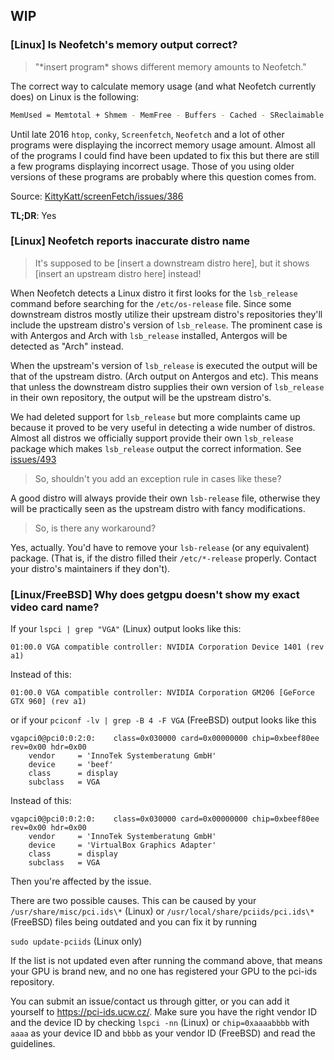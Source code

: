 ## WIP

### [Linux] Is Neofetch's memory output correct? 

> "\*insert program\* shows different memory amounts to Neofetch."

The correct way to calculate memory usage (and what Neofetch currently does) on Linux is the following:

```sh
MemUsed = Memtotal + Shmem - MemFree - Buffers - Cached - SReclaimable
```
Until late 2016 `htop`, `conky`, `Screenfetch`, `Neofetch` and a lot of other programs were displaying the incorrect memory usage amount. Almost all of the programs I could find have been updated to fix this but there are still a few programs displaying incorrect usage. Those of you using older versions of these programs are probably where this question comes from.

Source: [KittyKatt/screenFetch/issues/386](https://github.com/KittyKatt/screenFetch/issues/386#issuecomment-249312716)

**TL;DR**: Yes


### [Linux] Neofetch reports inaccurate distro name

>It's supposed to be [insert a downstream distro here], but it shows [insert an upstream distro here] instead!

When Neofetch detects a Linux distro it first looks for the `lsb_release` command before searching for the `/etc/os-release` file. Since some downstream distros mostly utilize their upstream distro's repositories they'll include the upstream distro's version of `lsb_release`. The prominent case is with Antergos and Arch with `lsb_release` installed, Antergos will be detected as "Arch" instead. 

When the upstream's version of `lsb_release` is executed the output will be that of the upstream distro. (Arch output on Antergos and etc). This means that unless the downstream distro supplies their own version of `lsb_release` in their own repository, the output will be the upstream distro's.

We had deleted support for `lsb_release` but more complaints came up because it proved to be very useful in detecting a wide number of distros. Almost all distros we officially support provide their own `lsb_release` package which makes `lsb_release` output the correct information. See [issues/493](https://github.com/dylanaraps/neofetch/issues/493)

>So, shouldn't you add an exception rule in cases like these?

A good distro will always provide their own `lsb-release` file, otherwise they will be practically seen as the upstream distro with fancy modifications.

>So, is there any workaround?

Yes, actually. You'd have to remove your `lsb-release` (or any equivalent) package. (That is, if the distro filled their `/etc/*-release` properly. Contact your distro's maintainers if they don't).

### [Linux/FreeBSD] Why does getgpu doesn't show my exact video card name?

If your `lspci | grep "VGA"` (Linux) output looks like this:

`01:00.0 VGA compatible controller: NVIDIA Corporation Device 1401 (rev a1)`

Instead of this:

`01:00.0 VGA compatible controller: NVIDIA Corporation GM206 [GeForce GTX 960] (rev a1)`

or if your `pciconf -lv | grep -B 4 -F VGA` (FreeBSD) output looks like this

```
vgapci0@pci0:0:2:0:    class=0x030000 card=0x00000000 chip=0xbeef80ee rev=0x00 hdr=0x00
    vendor     = 'InnoTek Systemberatung GmbH'
    device     = 'beef'
    class      = display
    subclass   = VGA
```

Instead of this:


```
vgapci0@pci0:0:2:0:    class=0x030000 card=0x00000000 chip=0xbeef80ee rev=0x00 hdr=0x00
    vendor     = 'InnoTek Systemberatung GmbH'
    device     = 'VirtualBox Graphics Adapter'
    class      = display
    subclass   = VGA
```

Then you're affected by the issue.

There are two possible causes. This can be caused by your `/usr/share/misc/pci.ids\*` (Linux) or `/usr/local/share/pciids/pci.ids\*` (FreeBSD) files being outdated and you can fix it by running

`sudo update-pciids` (Linux only)

If the list is not updated even after running the command above, that means your GPU is brand new, and no one has registered your GPU to the pci-ids repository.

You can submit an issue/contact us through gitter, or you can add it yourself to https://pci-ids.ucw.cz/. Make sure you have the right vendor ID and the device ID by checking `lspci -nn` (Linux) or `chip=0xaaaabbbb` with `aaaa` as your device ID and `bbbb` as your vendor ID (FreeBSD) and read the guidelines.